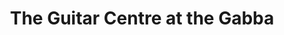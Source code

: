 ---
title: "The Guitar Centre at the Gabba"
url: /brisbane/the-guitar-centre-at-the-gabba/
shop: Musik
---